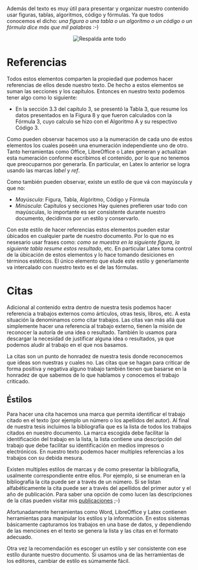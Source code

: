 

Además del texto es muy útil para presentar y organizar nuestro contenido usar
figuras, tablas, algoritmos, código y fórmulas. Ya que todos conocemos el
dicho: *una figura o una tabla o un algoritmo o un código o un fórmula dice
más que mil palabras* :-)

<center>
<img class='center'
src='http://turing.iimas.unam.mx/~ivanvladimir/images/neil_figs.jpeg'
title="Respalda ante todo"/>
</center>


Referencias
===========

Todos estos elementos comparten la propiedad que podemos hacer referencias de
ellos desde nuestro texto. De hecho a estos elementos se suman las secciones y
los capítulos. Entonces en nuestro texto podemos tener algo como lo siguiente:

* En la sección 3.3 del capítulo 3, se presentó la Tabla 3, que resume los
datos presentados en la Figura 8 y que fueron calculados con la Fórmula 3,
cuyo calculo se hizo con el Algoritmo A y su respectivo Código 3.

Como pueden observar hacemos uso a la numeración de cada uno de estos
elementos los cuales poseén una enumeración independiente uno de otro. Tanto
herramientas como Office, LibreOffice o Latex generan y actualizan esta
numeración conforme escribimos el contenido, por lo que no tenemos que
preocuparnos por generarla.  En particular, en Latex lo anterior se logra
usando las marcas  *label* y *ref*.

Como también pueden observar, existe un estílo de que vá con mayúscula y que
no:
* _Mayúscula_: Figura, Tabla, Algóritmo, Código y Fórmula
* _Minúscula_: Capítulos y secciones
Hay quienes prefieren usar todo con mayúsculas, lo importante es ser
consistente durante nuestro documento, decidirnos por un estilo y conservarlo.

Con este estilo de hacer referencias estos elementos pueden estar úbicados en
cualquier parte de nuestro documento. Por lo que no es nesesario usar frases
como: _como se muestra en la siguiente figura_, _la siguiente tabla resume
estos resultado_, etc. En particular Latex toma control de la úbicación de
estos elementos y lo hace tomando desiciones en términos estéticos. El único
elemento que elude este estilo y generlamente va intercalado con nuestro texto
es el de las fórmulas.

Citas
=====

Adicional al contenido extra dentro de nuestra tesis  podemos hacer referencia
a trabajos externos como árticulos, otras tesis, libros, etc. A esta situación
la denominamos como citar trabajos. Las citas van más allá que simplemente
hacer una referencia al trabajo externo, tienen la misión de reconocer la
autoría de una idea o resultado. También lo usamos para descargar la necesidad
de justificar alguna idea o resultados, ya que podemos aludir al trabajo en el
que nos basamos.

La citas son un punto de honradez de nuestra tesis donde reconocemos que ideas
son nuestras y cuales no. Las citas que se hagan para criticar de forma
positiva y negativa alguno trabajo también tienen que basarse en la honradez
de que sabemos de lo que hablamos y conocemos el trabajo criticado.

Éstilos
-------

Para hacer una cita hacemos una marca que permita identificar el trabajo
citado en el texto (por ejemplo un número o los apellidos del autor).  Al
final de nuestra tesis incluimos la bibliografía que es la lista de todos los
trabajos citados en nuestro documento. La marca escogida debe facilitar la
identificación del trabajo en la lista, la lista contiene una descripción del
trabajo que debe facilitar su identificación en medios impresos o
electrónicos. En nuestro texto podemos hacer multiples referencias a los
trabajos con su debida mesura.

Existen multiples estilos de marcas y de como presentar la bibliografía,
usalmente correspondiente entre ellos. Por ejemplo, si se enumeran en la
bibliografía la cita puede ser a través de un número. Si se listan
alfabéticamente la cita puede ser a través del apellidos del primer autor y el
año de publicación. Para saber una opción de como lucen las descripciones de
la citas pueden visitar mis
[publicaciones](/#/publications) ;-)


Afortunadamente herramientas como Word, LibreOffice y Latex contienen
herramientas para manipular los estilos y la información. En estos sistemas
básicamente capturamos los trabajos en una base de datos, y dependiendo de las
menciones en el texto se genera la lista y las citas en el formato adecuado.

Otra vez la recomendación es escoger un estilo y ser consistente con ese
estílo durante nuestro documento. Si usamos una de las herramientas de los
editores, cambiar de estilo  es súmamente fácil.